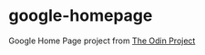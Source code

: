 # google-homepage
Google Home Page project from [The Odin Project](http://www.theodinproject.com/web-development-101/html-css)